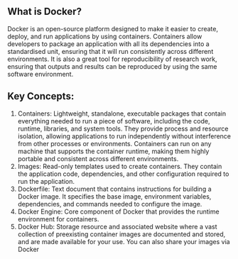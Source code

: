 
## What is Docker?
Docker is an open-source platform designed to make it easier to create, deploy, and run applications by using containers. Containers allow developers to package an application with all its dependencies into a standardised unit, ensuring that it will run consistently across different environments.
It is also a great tool for reproducibility of research work, ensuring that outputs and results can be reproduced by using the same software environment.

## Key Concepts:

1. Containers: Lightweight, standalone, executable packages that contain everything needed to run a piece of software, including the code, runtime, libraries, and system tools. They provide process and resource isolation, allowing applications to run independently without interference from other processes or environments.
Containers can run on any machine that supports the container runtime, making them highly portable and consistent across different environments.
2. Images: Read-only templates used to create containers. They contain the application code, dependencies, and other configuration required to run the application.
3. Dockerfile: Text document that contains instructions for building a Docker image. It specifies the base image, environment variables, dependencies, and commands needed to configure the image.
4. Docker Engine: Core component of Docker that provides the runtime environment for containers.
5. Docker Hub: Storage resource and associated website where a vast collection of preexisting container images are documented and stored, and are made available for your use. You can also share your images via Docker
